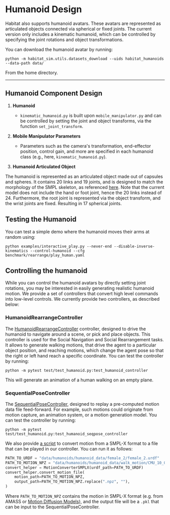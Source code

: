 Humanoid Design
==============================

Habitat also supports humanoid avatars. These avatars are represented as articulated objects connected via spherical or fixed joints. The current version only includes a kinematic humanoid, which can be controlled by specifying the joint rotations and object transformations.

You can download the humanoid avatar by running:

```
python -m habitat_sim.utils.datasets_download --uids habitat_humanoids  --data-path data/
```

From the home directory.

---

## Humanoid Component Design

1. **Humanoid**
    - `kinematic_humanoid.py` is built upon `mobile_manipulator.py` and can be controlled by setting the joint and object transforms, via the function `set_joint_transform`.

1. **Mobile Manipulator Parameters**
    - Parameters such as the camera's transformation, end-effector position, control gain, and more are specified in each humanoid class (e.g., here, `kinematic_humanoid.py`).

1. **Humanoid Articulated Object**

The humanoid is represented as an articulated object made out of capsules and spheres. It contains 20 links and 19 joints, and is designed to match the morphology of the SMPL skeleton, as referenced [here](https://files.is.tue.mpg.de/black/talks/SMPL-made-simple-FAQs.pdf). Note that the current model does not include the hand or foot joint, hence the 20 links instead of 24. Furthermore, the root joint is represented via the object transform, and the wrist joints are fixed. Resulting in 17 spherical joints.

## Testing the Humanoid

You can test a simple demo where the humanoid moves their arms at random using:

```
python examples/interactive_play.py --never-end --disable-inverse-kinematics --control-humanoid --cfg benchmark/rearrange/play_human.yaml
```

## Controlling the humanoid

While you can control the humanoid avatars by directly setting joint rotations, you may be interested in easily generating realistic humanoid motion. We provide a set of controllers that convert high level commands into low-level controls. We currently provide two controllers, as described below:

### HumanoidRearrangeController

The [HumanoidRearrangeController](../../articulated_agent_controllers/humanoid_rearrange_controller.py) controller, designed to drive the humanoid to navigate around a scene, or pick and place objects. This controller is used for the Social Navigation and Social Rearrangement tasks. It allows to generate walking motions, that drive the agent to a particular object position, and reaching motions, which change the agent pose so that the right or left hand reach a specific coordinate. You can test the controller by running:

```
python -m pytest test/test_humanoid.py:test_humanoid_controller
```
This will generate an animation of a human walking on an empty plane.

### SequentialPoseController

The [SequentialPoseController](../../articulated_agent_controllers/seq_pose_controller.py), designed to replay a pre-computed motion data file feed-forward. For example, such motions could originate from motion capture, an animation system, or a motion generation model. You can test the controller by running:


```
python -m pytest test/test_humanoid.py:test_humanoid_seqpose_controller
```

We also provide [a script](../../../habitat/utils/humanoid_utils.py) to convert motion from a SMPL-X format to a file that can be played in our controller. You can run it as follows:

```python
PATH_TO_URDF = "data/humanoids/humanoid_data/female_2/female_2.urdf"
PATH_TO_MOTION_NPZ = "data/humanoids/humanoid_data/walk_motion/CMU_10_04_stageii.npz"
convert_helper = MotionConverterSMPLX(urdf_path=PATH_TO_URDF)
convert_helper.convert_motion_file(
    motion_path=PATH_TO_MOTION_NPZ,
    output_path=PATH_TO_MOTION_NPZ.replace(".npz", ""),
)
```

Where `PATH_TO_MOTION_NPZ` contains the motion in SMPL-X format (e.g. from AMASS or [Motion Diffusion Models](https://github.com/GuyTevet/motion-diffusion-model)), and the output file will be a `.pkl` that can be input to the SequentialPoseController.
